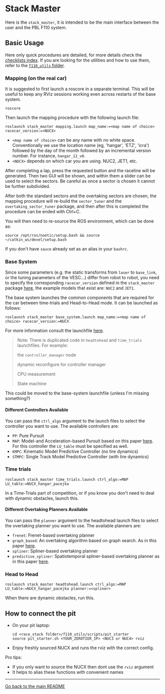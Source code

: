 # Stack Master
Here is the `stack_master`, it is intended to be the main interface between the user and the PBL F110 system.

## Basic Usage
Here only quick procedures are detailed, for more details check the [checklists index](./checklists/README.md).
If you are looking for the utilities and how to use them, refer to the [`f110_utils` folder](../f110_utils/README.md).

### Mapping (on the real car)
It is suggested to first launch a roscore in a separate terminal. This will be useful to keep any RViz sessions working even across restarts of the base system.
```shell
roscore
```

Then launch the mapping procedure with the following launch file:
```shell
roslaunch stack_master mapping.launch map_name:=<map name of choice> racecar_version:=<NUCX>
```

  - `<map name of choice>` can be any name with no white space. Conventionally we use the location name (eg, 'hangar', 'ETZ', 'icra') followed by the day of the month followed by an incremental version number. For instance, `hangar_12_v0`.
  - `<NUCX>` depends on which car you are using. NUC2, JET1, etc.

After completing a lap, press the requested button and the raceline will be generated. Then two GUI will be shown, and within them a slider can be used to select the sectors.
Be careful as once a sector is chosen it cannot be further subdivided.

After both the standard sectors and the overtaking sectors are chosen, the mapping procedure will re-build the `sector_tuner` and the `overtaking_sector_tuner` package, and then after this is completed the procedure can be ended with Ctrl+C.

You will then need to re-source the ROS environment, which can be done as:
```shell
source /opt/ros/noetic/setup.bash && source ~/catkin_ws/devel/setup.bash
```

If you don't have `sauce` already set as an alias in your `bashrc`.

### Base System
Since some parameters (e.g. the static transforms from `laser` to `base_link`, or the tuning parameters of the VESC...) differ from robot to robot, you need to specify the corresponding `racecar_version` defined in the `stack_master` package [here](./config/), the example models that exist are: `NUC2` and `JET1`.

The base system launches the common components that are required for the car between time-trials and Head-to-Head mode. It can be launched as follows:

```shell
roslaunch stack_master base_system.launch map_name:=<map name of choice> racecar_version:=NUCX
```

For more information consult the launchfile [here](./launch/base_system.launch).

> Note: There is duplicated code in `headtohead` and  `time_trials` launchfiles. For example:
>
> the `controller_manager` node
> 
> dynamic reconfigure for controller manager
>
> CPU measurement
>
> State machine

This could be moved to the base-system launchfile (unless I'm missing something?)

#### Different Controllers Available
You can pass the `ctrl_algo` argument to the launch files to select the controller you want to use. The available controllers are:
- `PP`: Pure Pursuit
- `MAP`: Model-and Acceleration-based Pursuit based on this paper [here](https://arxiv.org/abs/2209.04346). For this controller the `LU_table` must be specified as well.
- `KMPC`: Kinematic Model Predictive Controller (no tire dynamics)
- `STMPC`: Single Track Model Predictive Controller (with tire dynamics)

### Time trials
```shell
roslaunch stack_master time_trials.launch ctrl_algo:=MAP LU_table:=NUCX_hangar_pacejka
```

In a Time-Trials part of competition, or if you know you don't need to deal with dynamic obstacles, launch this.

#### Different Overtaking Planners Available
You can pass the `planner` argument to the headtohead launch files to select the overtaking planner you want to use. The available planners are:
- `frenet`: Frenet-based overtaking planner
- `graph_based`: An overtaking algorithm based on graph search. As in this paper [here](https://arxiv.org/abs/2005.08664).
- `spliner`: Spliner-based overtaking planner
- `predictive_spliner`: Spatiotemporal spliner-based overtaking planner as in this paper [here](https://arxiv.org/abs/2410.04868).

### Head to Head
```shell
roslaunch stack_master headtohead.launch ctrl_algo:=MAP LU_table:=NUCX_hangar_pacejka planner:=<spliner>
```

When there are dynamic obstacles, run this.

## How to connect the pit
- On your pit laptop:
  ```shell
  cd <race_stack folder>/f110_utils/scripts/pit_starter
  source pit_starter.sh <YOUR_ZEROTIER_IP> <NUC3 or NUC4> rviz
  ```
- Enjoy freshly sourced NUCX and runs the rviz with the correct config.

Pro tips:
- If you only want to source the NUCX then dont use the `rviz` argument
- It helps to alias these functions with convenient names
---
[Go back to the main README](../README.md)